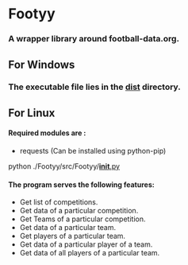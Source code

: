 # Footyy
### A wrapper library around football-data.org.

## For Windows
### The executable file lies in the [dist](https://github.com/trishantofficial/Footyy/blob/master/dist/Footyy.exe) directory.

## For Linux
#### Required modules are :

* requests (Can be installed using python-pip)

python ./Footyy/src/Footyy/[__init__.py](https://github.com/trishantofficial/Footyy/blob/master/src/Footyy/__init__.py)

#### The program serves the following features:

* Get list of competitions.
* Get data of a particular competition.
* Get Teams of a particular competition.
* Get data of a particular team.
* Get players of a particular team.
* Get data of a particular player of a team.
* Get data of all players of a particular team.